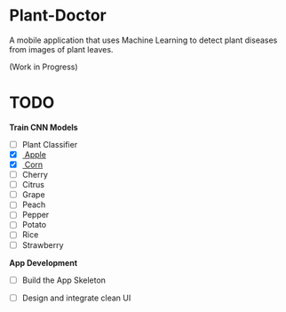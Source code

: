 # Plant-Doctor
A mobile application that uses Machine Learning to detect plant diseases from images of plant leaves. 

(Work in Progress)
# TODO
**Train CNN Models**
- [ ] Plant Classifier
- [x] <ins> Apple </ins>
- [x] <ins> Corn </ins>
- [ ] Cherry
- [ ] Citrus
- [ ] Grape
- [ ] Peach
- [ ] Pepper
- [ ] Potato
- [ ] Rice
- [ ] Strawberry

**App Development**
- [ ] Build the App Skeleton
- [ ] Design and integrate clean UI


